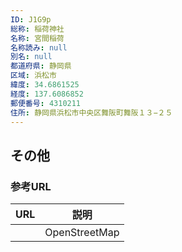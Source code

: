 ```yaml
---
ID: J1G9p
総称: 稲荷神社
名称: 宮間稲荷
名称読み: null
別名: null
都道府県: 静岡県
区域: 浜松市
緯度: 34.6861525
経度: 137.6086852
郵便番号: 4310211
住所: 静岡県浜松市中央区舞阪町舞阪１３−２５
---
```


## その他

### 参考URL

| URL | 説明          |
| --- | ------------- |
|     | OpenStreetMap |
